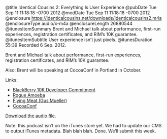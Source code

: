 @title Identical Cousins 2: Everything Is User Experience
@pubDate Tue Sep 11 11:18:18 -0700 2012
@modDate Tue Sep 11 11:18:18 -0700 2012
@enclosure https://identicalcousins.net/downloads/identicalcousins2.m4a
@enclosureType audio/x-m4a
@enclosureLength 26880544
@itunesItemSummary Brent and Michael talk about performance, first-run experiences, registration certificates, and RIM’s 10K guarantee.
@itunesItemSubtitle User experience isn’t just pixels.
@itunesDuration 55:39
Recorded 6 Sep. 2012.

Brent and Michael talk about performance, first-run experiences, registration certificates, and RIM’s 10K guarantee.

Also: Brent will be speaking at CocoaConf in Portland in October.

Links:

<ul>
<li><a href="https://developer.blackberry.com/builtforblackberry/commitment/">BlackBerry 10K Developer Commitment</a></li>
<li><a href="http://rogueamoeba.com/">Rogue Amoeba</a></li>
<li><a href="http://flyingmeat.com/">Flying Meat (Gus Mueller)</a></li>
<li><a href="http://cocoaconf.com/">CocoaConf</a></li>
</ul>

<a href="https://identicalcousins.net/downloads/identicalcousins2.m4a">Download the audio file</a>.

Note: this podcast isn’t on the iTunes store yet. We had to update our CMS to output iTunes metadata. Blah blah blah. Done. We’ll submit this week.
